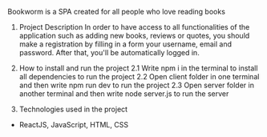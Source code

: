 Bookworm is a SPA created for all people who love reading books


1. Project Description
In order to have access to all functionalities of the application such as adding new books, reviews or quotes, you should make a registration by filling in a form your username, email and password. After that, you'll be automatically logged in.


2. How to install and run the project
2.1 Write npm i in the terminal to install all dependencies to run the project
2.2 Open client folder in one terminal and then write npm run dev to run the project
2.3 Open server folder in another terminal and then write node server.js to run the server


3. Technologies used in the project
- ReactJS, JavaScript, HTML, CSS





